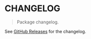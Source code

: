 # CHANGELOG

> Package changelog.

See [GitHub Releases](https://github.com/stdlib-js/math-base-ops-cnegf/releases) for the changelog.